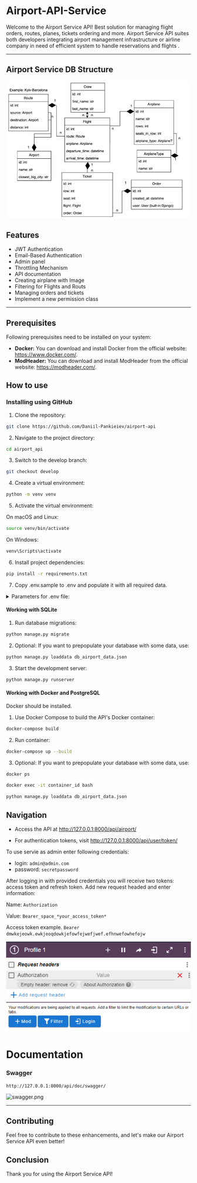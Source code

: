 # Airport-API-Service 

Welcome to the Airport Service API! Best solution for managing flight orders, routes, planes, tickets ordering and more. Airport Service API suites both developers integrating airport management infrastructure or airline company in need of efficient system to handle reservations and flights .

___

## Airport Service DB Structure
![db_structure.png](readme%2Fdb_structure.png)
## Features
* JWT Authentication
* Email-Based Authentication
* Admin panel
* Throttling Mechanism
* API documentation
* Creating airplane with Image
* Filtering for Flights and Routs
* Managing orders and tickets
* Implement a new permission class 
___

## Prerequisites
Following prerequisites need to be installed on your system:

- **Docker:** You can download and install Docker from the official website: https://www.docker.com/.
- **ModHeader:** You can download and install ModHeader from the official website: https://modheader.com/.


## How to use

### Installing using GitHub

1. Clone the repository:
```bash
git clone https://github.com/Daniil-Pankieiev/airport-api
```
2. Navigate to the project directory:
```bash
cd airport_api
```
3. Switch to the develop branch:
```bash
git checkout develop
```
4. Create a virtual environment:
```bash
python -m venv venv
```
5. Activate the virtual environment:

On macOS and Linux:
```bash
source venv/bin/activate
```
On Windows:
```bash
venv\Scripts\activate
```
6. Install project dependencies:
```bash
pip install -r requirements.txt
```
7. Copy .env.sample to .env and populate it with all required data.
<details>
<summary>Parameters for .env file:</summary>

- **POSTGRES_DB**: `Name of your DB`
- **POSTGRES_USER**: `Name of your user for DB`
- **POSTGRES_PASSWORD**: `Your password in DB`
- **POSTGRES_HOST** `Host of your DB`
</details>

#### Working with SQLite
1. Run database migrations:
```bash
python manage.py migrate
```
2. Optional: If you want to prepopulate your database with some data, use:
```bash
python manage.py loaddata db_airport_data.json
```
3. Start the development server:
```bash
python manage.py runserver
```

#### Working with Docker and PostgreSQL
Docker should be installed.

1. Use Docker Compose to build the API's Docker container:
```bash
docker-compose build
```

2. Run container:
```bash
docker-compose up --build
```
3. Optional: If you want to prepopulate your database with some data, use:
```bash
docker ps
```
```bash
docker exec -it container_id bash
```

```bash
python manage.py loaddata db_airport_data.json
```


## Navigation

 - Access the API at http://127.0.0.1:8000/api/airport/

 - For authentication tokens, visit http://127.0.0.1:8000/api/user/token/


To use servie as admin enter following credentials:
- login: ``admin@admin.com``
- password: ``secretpassword``


After logging in with provided credentials you will receive two tokens: access token and refresh token.
Add new request headed and enter information:

Name: ``Authorization``

Value: ``Bearer_space_*your_access_token*`` 

Access token example. ``Bearer dmwkejeowk.ewkjeoqdowkjefowfejwefjwef.efhnwefowhefojw``

![ModHeader.png](readme%2FModHeader.png)

# Documentation
### Swagger
```http://127.0.0.1:8000/api/doc/swagger/```

![swagger.png](readme%2Fswagger.png)

---


## Contributing
Feel free to contribute to these enhancements, and let's make our Airport Service API even better!
## Conclusion

Thank you for using the Airport Service API! 
